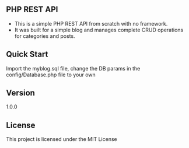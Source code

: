 ## PHP REST API

- This is a simple PHP REST API from scratch with no framework.
- It was built for a simple blog and manages complete CRUD operations for           categories and posts.

## Quick Start

Import the myblog.sql file, change the DB params in the config/Database.php file to your own

## Version

1.0.0

## License

This project is licensed under the MIT License
